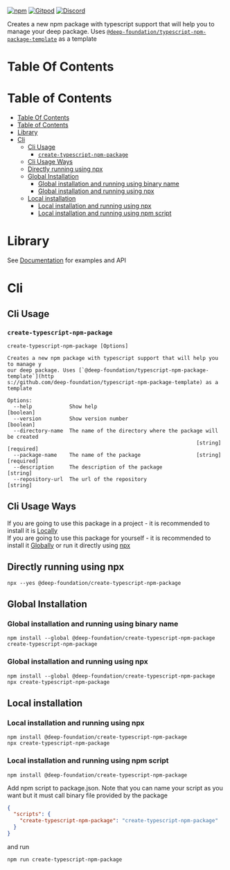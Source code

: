 [![npm](https://img.shields.io/npm/v/@deep-foundation/create-typescript-npm-package.svg)](https://www.npmjs.com/package/@deep-foundation/create-typescript-npm-package)
[![Gitpod](https://img.shields.io/badge/Gitpod-ready--to--code-blue?logo=gitpod)](https://gitpod.io/#https://github.com/deep-foundation/create-typescript-npm-package) 
[![Discord](https://badgen.net/badge/icon/discord?icon=discord&label&color=purple)](https://discord.gg/deep-foundation)

Creates a new npm package with typescript support that will help you to manage your deep package. Uses [`@deep-foundation/typescript-npm-package-template`](https://github.com/deep-foundation/typescript-npm-package-template) as a template

# Table Of Contents
<!-- TABLE_OF_CONTENTS_START -->
# Table of Contents
- [Table Of Contents](#table-of-contents)
- [Table of Contents](#table-of-contents)
- [Library](#library)
- [Cli](#cli)
  - [Cli Usage](#cli-usage)
    - [`create-typescript-npm-package`](#`create-typescript-npm-package`)
  - [Cli Usage Ways](#cli-usage-ways)
  - [Directly running using npx](#directly-running-using-npx)
  - [Global Installation](#global-installation)
    - [Global installation and running using binary name](#global-installation-and-running-using-binary-name)
    - [Global installation and running using npx](#global-installation-and-running-using-npx)
  - [Local installation](#local-installation)
    - [Local installation and running using npx](#local-installation-and-running-using-npx)
    - [Local installation and running using npm script](#local-installation-and-running-using-npm-script)

<!-- TABLE_OF_CONTENTS_END -->

# Library
See [Documentation] for examples and API

# Cli
## Cli Usage
<!-- CLI_HELP_START -->

### `create-typescript-npm-package`
```
create-typescript-npm-package [Options]

Creates a new npm package with typescript support that will help you to manage y
our deep package. Uses [`@deep-foundation/typescript-npm-package-template`](http
s://github.com/deep-foundation/typescript-npm-package-template) as a template

Options:
  --help            Show help                                          [boolean]
  --version         Show version number                                [boolean]
  --directory-name  The name of the directory where the package will be created
                                                             [string] [required]
  --package-name    The name of the package                  [string] [required]
  --description     The description of the package                      [string]
  --repository-url  The url of the repository                           [string]
```

<!-- CLI_HELP_END -->

## Cli Usage Ways
<!-- CLI_USAGE_WAYS_START -->
If you are going to use this package in a project - it is recommended to install it is [Locally](#local-installation)  
If you are going to use this package for yourself - it is recommended to install it [Globally](#global-installation) or run it directly using [npx](#directly-running-using-npx)
## Directly running using npx
```shell
npx --yes @deep-foundation/create-typescript-npm-package
```

## Global Installation
### Global installation and running using binary name
```shell
npm install --global @deep-foundation/create-typescript-npm-package
create-typescript-npm-package
```

### Global installation and running using npx
```shell
npm install --global @deep-foundation/create-typescript-npm-package
npx create-typescript-npm-package
```

## Local installation

### Local installation and running using npx
```shell
npm install @deep-foundation/create-typescript-npm-package
npx create-typescript-npm-package
```

### Local installation and running using npm script
```shell
npm install @deep-foundation/create-typescript-npm-package
```
Add npm script to package.json. Note that you can name  your script as you want but it must call binary file provided by the package
```json
{
  "scripts": {
    "create-typescript-npm-package": "create-typescript-npm-package"
  }
}
```
and run
```shell
npm run create-typescript-npm-package
```
<!-- CLI_USAGE_WAYS_END -->

[Documentation]: https://deep-foundation.github.io/create-typescript-npm-package/

